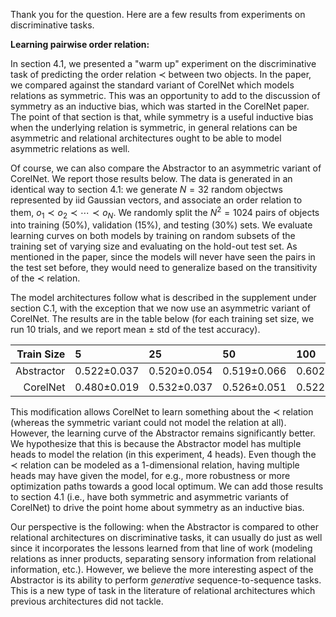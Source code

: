 Thank you for the question. Here are a few results from experiments on discriminative tasks.

**Learning pairwise order relation:**

In section 4.1, we presented a "warm up" experiment on the discriminative task of predicting the order relation $\prec$ between two objects. In the paper, we compared against the standard variant of CorelNet which models relations as symmetric. This was an opportunity to add to the discussion of symmetry as an inductive bias, which was started in the CorelNet paper. The point of that section is that, while symmetry is a useful inductive bias when the underlying relation is symmetric, in general relations can be asymmetric and relational architectures ought to be able to model asymmetric relations as well.

Of course, we can also compare the Abstractor to an asymmetric variant of CorelNet. We report those results below. The data is generated in an identical way to section 4.1: we generate $N=32$ random objectws represented by iid Gaussian vectors, and associate an order relation to them, $o_1 \prec o_2 \prec \cdots \prec o_N$. We randomly split the $N^2 = 1024$ pairs of objects into training (50%), validation (15%), and testing (30%) sets. We evaluate learning curves on both models by training on random subsets of the training set of varying size and evaluating on the hold-out test set. As mentioned in the paper, since the models will never have seen the pairs in the test set before, they would need to generalize based on the transitivity of the $\prec$ relation.

The model architectures follow what is described in the supplement under section C.1, with the exception that we now use an asymmetric variant of CorelNet. The results are in the table below (for each training set size, we run 10 trials, and we report mean ± std of the test accuracy).

| Train Size | 5           | 25          | 50          | 100         | 150         | 200         | 250         | 300         | 350         | 400         | 495         |
|-----------:|:------------|:------------|:------------|:------------|:------------|:------------|:------------|:------------|:------------|:------------|:------------|
| Abstractor | 0.522±0.037 | 0.520±0.054 | 0.519±0.066 | 0.602±0.056 | 0.707±0.029 | 0.745±0.081 | 0.742±0.060 | 0.775±0.071 | 0.847±0.029 | 0.858±0.032 | 0.886±0.021 |
|  CorelNet  | 0.480±0.019 | 0.532±0.037 | 0.526±0.051 | 0.522±0.047 | 0.560±0.074 | 0.610±0.054 | 0.616±0.092 | 0.661±0.069 | 0.632±0.118 | 0.724±0.050 | 0.721±0.093 |

This modification allows CorelNet to learn something about the $\prec$ relation (whereas the symmetric variant could not model the relation at all). However, the learning curve of the Abstractor remains significantly better. We hypothesize that this is because the Abstractor model has multiple heads to model the relation (in this experiment, 4 heads). Even though the $\prec$ relation can be modeled as a 1-dimensional relation, having multiple heads may have given the model, for e.g., more robustness or more optimization paths towards a good local optimum. We can add those results to section 4.1 (i.e., have both symmetric and asymmetric variants of CorelNet) to drive the point home about symmetry as an inductive bias.

Our perspective is the following: when the Abstractor is compared to other relational architectures on discriminative tasks, it can usually do just as well since it incorporates the lessons learned from that line of work (modeling relations as inner products, separating sensory information from relational information, etc.). However, we believe the more interesting aspect of the Abstractor is its ability to perform *generative* sequence-to-sequence tasks. This is a new type of task in the literature of relational architectures which previous architectures did not tackle.